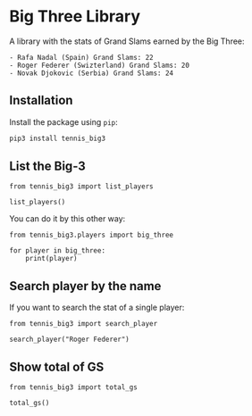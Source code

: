 # Big Three Library

A library with the stats of Grand Slams earned by the Big Three:

    - Rafa Nadal (Spain) Grand Slams: 22
    - Roger Federer (Swizterland) Grand Slams: 20
    - Novak Djokovic (Serbia) Grand Slams: 24


## Installation

Install the package using `pip`:

```bash
pip3 install tennis_big3
```

## List the Big-3

```python3
from tennis_big3 import list_players

list_players()
```

You can do it by this other way:

```python3
from tennis_big3.players import big_three

for player in big_three:
    print(player)
```

## Search player by the name

If you want to search the stat of a single player:

```python3
from tennis_big3 import search_player

search_player("Roger Federer")
```

## Show total of GS

```python3
from tennis_big3 import total_gs

total_gs()
```
